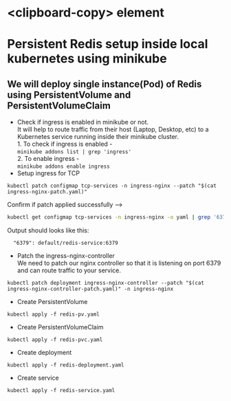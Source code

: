 # &lt;clipboard-copy&gt; element

# Persistent Redis setup inside local kubernetes using minikube
## We will deploy single instance(Pod) of Redis using PersistentVolume and PersistentVolumeClaim
* Check if ingress is enabled in minikube or not.<br/>It will help to route traffic from their host (Laptop, Desktop, etc) to a Kubernetes service running inside their minikube cluster.
<br/>1. To check if ingress is enabled - 
<br/>`minikube addons list | grep 'ingress'`
<br/>2. To enable ingress -
<br/>`minikube addons enable ingress`
* Setup ingress for TCP
```
kubectl patch configmap tcp-services -n ingress-nginx --patch "$(cat ingress-nginx-patch.yaml)"
```
Confirm if patch applied successfully --> 
```bash
kubectl get configmap tcp-services -n ingress-nginx -o yaml | grep '6379'
```
Output should looks like this:
```
  "6379": default/redis-service:6379
```
* Patch the ingress-nginx-controller 
<br/>We need to patch our nginx controller so that it is listening on port 6379 and can route traffic to your service.
```
kubectl patch deployment ingress-nginx-controller --patch "$(cat ingress-nginx-controller-patch.yaml)" -n ingress-nginx
```
* Create PersistentVolume 
```
kubectl apply -f redis-pv.yaml
```
* Create PersistentVolumeClaim 
```
kubectl apply -f redis-pvc.yaml
```
* Create deployment
```
kubectl apply -f redis-deployment.yaml
```
* Create service
```
kubectl apply -f redis-service.yaml
```
